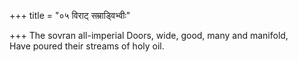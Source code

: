 +++
title = "०५ विराट् सम्राड्विभ्वीः"

+++
The sovran all-imperial Doors, wide, good, many and manifold,  
     Have poured their streams of holy oil.